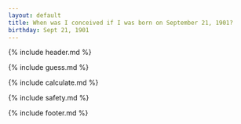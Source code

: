 ```yaml
---
layout: default
title: When was I conceived if I was born on September 21, 1901?
birthday: Sept 21, 1901
---
```


{% include header.md %}

{% include guess.md %}

{% include calculate.md %}

{% include safety.md %}

{% include footer.md %}



